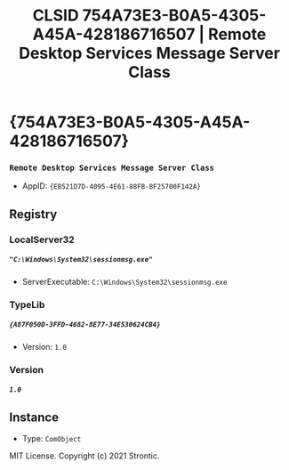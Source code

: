﻿---
title: "CLSID 754A73E3-B0A5-4305-A45A-428186716507 | Remote Desktop Services Message Server Class"
excerpt: What is COM-Object CLSID 754A73E3-B0A5-4305-A45A-428186716507?
---

# {754A73E3-B0A5-4305-A45A-428186716507}

### `Remote Desktop Services Message Server Class`
* AppID: `{EB521D7D-4095-4E61-88FB-BF25700F142A}`

## Registry


### LocalServer32

##### `"C:\Windows\System32\sessionmsg.exe"`
* ServerExecutable: `C:\Windows\System32\sessionmsg.exe`

### TypeLib

##### `{A87F050D-3FFD-4682-8E77-34E530624CB4}`
* Version: `1.0`

### Version

##### `1.0`

## Instance

* Type: `ComObject`

MIT License. Copyright (c) 2021 Strontic.


